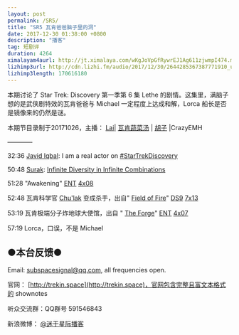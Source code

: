 ```yaml
---
layout: post
permalink: /SR5/
title: "SR5 瓦肯爸爸脑子里的洞"
date: 2017-12-30 01:38:00 +0800
description: "播客"
tag: 短剧评
duration: 4264
ximalayam4aurl: http://jt.ximalaya.com/wKgJoVpGfRywrEJ1Ag611zjwmpI474.m4a?channel=rss&album_id=3135361&track_id=64798900&uid=6418191&jt=http://audio.xmcdn.com/group37/M04/09/7E/wKgJoVpGfRywrEJ1Ag611zjwmpI474.m4a
lizhimp3url: http://cdn.lizhi.fm/audio/2017/12/30/2644285367387771910_ud.mp3
lizhimp3length: 170616180
---   
```


本期讨论了 Star Trek: Discovery 第一季第 6 集 Lethe 的剧情。这集里，满脑子想的是武侠剧特效的瓦肯爸爸与 Michael 一定程度上达成和解，Lorca 船长是否是镜像来的仍然是谜。

本期节目录制于20171026，主播： [Lai](http://weibo.com/daishengniao)\| [瓦肯蔬菜汤](http://weibo.com/u/5013547255) \| [胡子](https://weibo.com/p/1005051764117203) \|CrazyEMH

————

32:36 [Javid Iqbal](https://twitter.com/RealJavidIqbal): I am a real actor on [#StarTrekDiscovery](https://twitter.com/hashtag/StarTrekDiscovery?src=hash)

50:48 [Surak](http://memory-alpha.wikia.com/wiki/Surak): [Infinite Diversity in Infinite Combinations](http://memory-alpha.wikia.com/wiki/IDIC)

51:28 &quot;Awakening&quot; [ENT](http://memory-alpha.wikia.com/wiki/ENT) [4x08](http://memory-alpha.wikia.com/wiki/ENT_Season_4)

52:48 瓦肯科学官 [Chu&#39;lak](http://memory-alpha.wikia.com/wiki/Chu%27lak) 变成杀手，出自&quot; [Field of Fire](http://memory-alpha.wikia.com/wiki/Field_of_Fire_(episode))&quot; [DS9](http://memory-alpha.wikia.com/wiki/DS9) [7x13](http://memory-alpha.wikia.com/wiki/DS9_Season_7)

53:19 瓦肯极端分子炸地球大使馆，出自 &quot; [The Forge](http://memory-alpha.wikia.com/wiki/The_Forge_(episode))&quot; [ENT](http://memory-alpha.wikia.com/wiki/ENT) [4x07](http://memory-alpha.wikia.com/wiki/ENT_Season_4)

57:19 Lorca，口误，不是 Michael

## ●本台反馈●

Email: [subspacesignal@qq.com](mailto:subspacesignal@qq.com), all frequencies open.

官网： [http://trekin.space](http://trekin.space)，官网包含完整且富文本格式的 shownotes

听众交流群：QQ群号 591546843

新浪微博： [@迷于星际播客](http://weibo.com/lostinst)

